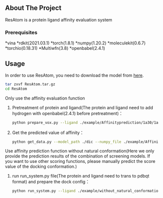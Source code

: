 ## About The Project
ResAtom is a protein ligand affinity evaluation system

### Prerequisites

*vina
*rdkit(2021.03.1)
*torch(1.8.1)
*numpy(1.20.2)
*moleculekit(0.6.7)
*torchio(0.18.31)
*Multiwfn(3.8)
*openbabel(2.4.1)

## Usage
In order to use ResAtom, you need to download the model from [here](https://drive.google.com/file/d/1CXERvvrBRK8VLMn1IFmKo-HT4a6jc26_/view?usp=sharing).
   ```sh
   tar zxvf ResAtom.tar.gz
   cd ResAtom
   ```
Only use the affinity evaluation function
1. Pretreatment of protein and ligand(The protein and ligand need to add hydrogen with openbabel(2.4.1) before pretreatment)：
   ```sh
   python prepare_vox.py --ligand ./example/Affinityprediction/1a30/1a30_ligand.pdb --protein ./example/Affinityprediction/1a30/1a30_protein.pdb --tem_floder ./example/Affinityprediction/1a30_tem --output ./example/Affinityprediction/1a30_np/1a30.npy > out.out
   ```
2. Get the predicted value of affinity：
   ```sh
   python get_data.py --model_path ./dic --numpy_file ./example/Affinityprediction/1a30_np/1a30.npy --number 5 > out.out
   ```
Use affinity prediction function without natural conformation(Here we only provide the prediction results of the combination of screening models.
If you want to use other scoring functions, please manually predict the score value of the docking conformation.)

1. run run_system.py file(The protein and ligand need to trans to pdbqt format) and prepare the dock config：
   ```sh
   python run_system.py --ligand ./example/without_natural_conformation/1w4o/1w4o_ligand.pdbqt --protein ./example/without_natural_conformation/1w4o/1w4o_protein.pdbqt --protein_pdb ./example/without_natural_conformation/1w4o/1w4o_protein.pdb --config ./example/without_natural_conformation/1w4o/config 
   ```

